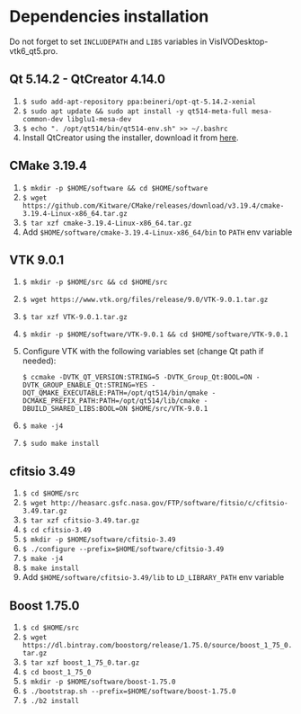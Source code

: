 # Dependencies installation
Do not forget to set `INCLUDEPATH` and `LIBS` variables in VisIVODesktop-vtk6_qt5.pro.

## Qt 5.14.2 - QtCreator 4.14.0
1. `$ sudo add-apt-repository ppa:beineri/opt-qt-5.14.2-xenial`
1. `$ sudo apt update && sudo apt install -y qt514-meta-full mesa-common-dev libglu1-mesa-dev`
1. `$ echo ". /opt/qt514/bin/qt514-env.sh" >> ~/.bashrc`
1. Install QtCreator using the installer, download it from [here](https://download.qt.io/official_releases/qtcreator/4.14/4.14.0/qt-creator-opensource-linux-x86_64-4.14.0.run).

## CMake 3.19.4

1. `$ mkdir -p $HOME/software && cd $HOME/software`
1. `$ wget https://github.com/Kitware/CMake/releases/download/v3.19.4/cmake-3.19.4-Linux-x86_64.tar.gz`
1. `$ tar xzf cmake-3.19.4-Linux-x86_64.tar.gz`
1. Add `$HOME/software/cmake-3.19.4-Linux-x86_64/bin` to `PATH` env variable


## VTK 9.0.1
1. `$ mkdir -p $HOME/src && cd $HOME/src`
1. `$ wget https://www.vtk.org/files/release/9.0/VTK-9.0.1.tar.gz`
1. `$ tar xzf VTK-9.0.1.tar.gz`
1. `$ mkdir -p $HOME/software/VTK-9.0.1 && cd $HOME/software/VTK-9.0.1`
1. Configure VTK with the following variables set (change Qt path if needed):

     `$ ccmake -DVTK_QT_VERSION:STRING=5 -DVTK_Group_Qt:BOOL=ON -DVTK_GROUP_ENABLE_Qt:STRING=YES -DQT_QMAKE_EXECUTABLE:PATH=/opt/qt514/bin/qmake -DCMAKE_PREFIX_PATH:PATH=/opt/qt514/lib/cmake -DBUILD_SHARED_LIBS:BOOL=ON $HOME/src/VTK-9.0.1`
1. `$ make -j4`
1. `$ sudo make install`

## cfitsio 3.49
1. `$ cd $HOME/src`
1. `$ wget http://heasarc.gsfc.nasa.gov/FTP/software/fitsio/c/cfitsio-3.49.tar.gz`
1. `$ tar xzf cfitsio-3.49.tar.gz`
1. `$ cd cfitsio-3.49`
1. `$ mkdir -p $HOME/software/cfitsio-3.49`
1. `$ ./configure --prefix=$HOME/software/cfitsio-3.49`
1. `$ make -j4`
1. `$ make install`
1. Add `$HOME/software/cfitsio-3.49/lib` to `LD_LIBRARY_PATH` env variable

## Boost 1.75.0
1. `$ cd $HOME/src`
1. `$ wget https://dl.bintray.com/boostorg/release/1.75.0/source/boost_1_75_0.tar.gz`
1. `$ tar xzf boost_1_75_0.tar.gz`
1. `$ cd boost_1_75_0`
1. `$ mkdir -p $HOME/software/boost-1.75.0`
1. `$ ./bootstrap.sh --prefix=$HOME/software/boost-1.75.0`
1. `$ ./b2 install`


